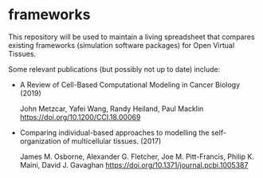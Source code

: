 # frameworks

This repository will be used to maintain a living spreadsheet that compares existing 
frameworks (simulation software packages) for Open Virtual Tissues.

Some relevant publications (but possibly not up to date) include: 

* A Review of Cell-Based Computational Modeling in Cancer Biology (2019)

    John Metzcar, Yafei Wang, Randy Heiland, Paul Macklin https://doi.org/10.1200/CCI.18.00069
    

* Comparing individual-based approaches to modelling the self-organization of multicellular tissues. (2017)

    James M. Osborne, Alexander G. Fletcher, Joe M. Pitt-Francis, Philip K. Maini, David J. Gavaghan https://doi.org/10.1371/journal.pcbi.1005387
    